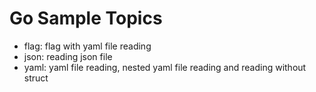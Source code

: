 # Go Sample Topics

* flag: flag with yaml file reading
* json: reading json file
* yaml: yaml file reading, nested yaml file reading and reading without struct